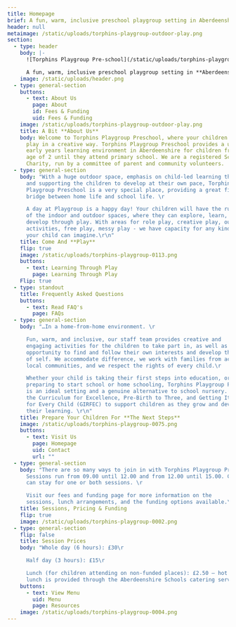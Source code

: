 ```yaml
---
title: Homepage
brief: A fun, warm, inclusive preschool playgroup setting in Aberdeenshire!
header: null
metaimage: /static/uploads/torphins-playgroup-outdoor-play.png
section:
  - type: header
    body: |-
      ![Torphins Playgroup Pre-school](/static/uploads/torphins-playgroup.svg)

      A fun, warm, inclusive preschool playgroup setting in **Aberdeenshire**
    image: /static/uploads/header.png
  - type: general-section
    buttons:
      - text: About Us
        page: About
        id: Fees & Funding
        uid: Fees & Funding
    image: /static/uploads/torphins-playgroup-outdoor-play.png
    title: A Bit **About Us**
    body: Welcome to Torphins Playgroup Preschool, where your children learn through
      play in a creative way. Torphins Playgroup Preschool provides a unique
      early years learning environment in Aberdeenshire for children from the
      age of 2 until they attend primary school. We are a registered Scottish
      Charity, run by a committee of parent and community volunteers.
  - type: general-section
    body: "With a huge outdoor space, emphasis on child-led learning through play,
      and supporting the children to develop at their own pace, Torphins
      Playgroup Preschool is a very special place, providing a great first
      bridge between home life and school life. \r

      A day at Playgroup is a happy day! Your children will have the run
      of the indoor and outdoor spaces, where they can explore, learn, and
      develop through play. With areas for role play, creative play, outdoor
      activities, free play, messy play - we have capacity for any kind of play
      your child can imagine.\r\n"
    title: Come And **Play**
    flip: true
    image: /static/uploads/torphins-playgroup-0113.png
    buttons:
      - text: Learning Through Play
        page: Learning Through Play
    Flip: true
  - type: standout
    title: Frequently Asked Questions
    buttons:
      - text: Read FAQ's
        page: FAQs
  - type: general-section
    body: "…In a home-from-home environment. \r

      Fun, warm, and inclusive, our staff team provides creative and
      engaging activities for the children to take part in, as well as every
      opportunity to find and follow their own interests and develop their sense
      of self. We accommodate difference, we work with families from across our
      local communities, and we respect the rights of every child.\r

      Whether your child is taking their first steps into education, or
      preparing to start school or home schooling, Torphins Playgroup Preschool
      is an ideal setting and a genuine alternative to school nursery. We follow
      the Curriculum for Excellence, Pre-Birth to Three, and Getting It Right
      for Every Child (GIRFEC) to support children as they grow and develop in
      their learning. \r\n"
    title: Prepare Your Children For **The Next Steps**
    image: /static/uploads/torphins-playgroup-0075.png
    buttons:
      - text: Visit Us
        page: Homepage
        uid: Contact
        url: ""
  - type: general-section
    body: "There are so many ways to join in with Torphins Playgroup Preschool:
      Sessions run from 09.00 until 12.00 and from 12.00 until 15.00. Children
      can stay for one or both sessions. \r

      Visit our fees and funding page for more information on the
      sessions, lunch arrangements, and the funding options available.\r\n"
    title: Sessions, Pricing & Funding
    flip: true
    image: /static/uploads/torphins-playgroup-0002.png
  - type: general-section
    flip: false
    title: Session Prices
    body: "Whole day (6 hours): £30\r

      Half day (3 hours): £15\r

      Lunch (for children attending on non-funded places): £2.50 – hot
      lunch is provided through the Aberdeenshire Schools catering service.\r\n"
    buttons:
      - text: View Menu
        uid: Menu
        page: Resources
    image: /static/uploads/torphins-playgroup-0004.png
---
```

